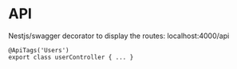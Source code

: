 # API

Nestjs/swagger decorator to display the routes: localhost:4000/api
```
@ApiTags('Users') 
export class userController { ... }
````